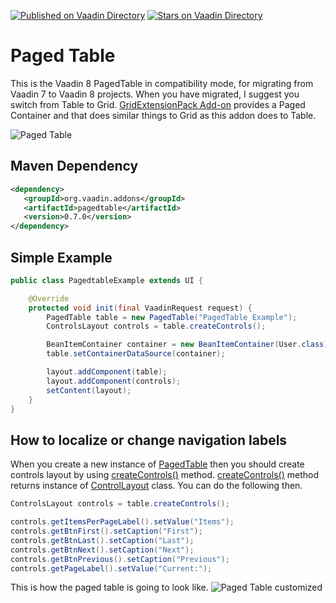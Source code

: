 [![Published on Vaadin  Directory](https://img.shields.io/badge/Vaadin%20Directory-published-00b4f0.svg)](https://vaadin.com/directory/component/pagedtable)
[![Stars on Vaadin Directory](https://img.shields.io/vaadin-directory/star/pagedtable.svg)](https://vaadin.com/directory/component/pagedtable)

# Paged Table

This is the Vaadin 8 PagedTable in compatibility mode, for migrating from Vaadin 7 to Vaadin 8 projects. When you have migrated, I suggest you switch from Table to Grid.  [GridExtensionPack Add-on](https://vaadin.com/directory#!addon/gridextensionpack-add-on) provides a Paged Container and that does similar things to Grid as this addon does to Table.

![Paged Table](https://cloud.githubusercontent.com/assets/525503/24581586/dca88ac4-1726-11e7-8bc0-2885393b0aa9.png)

## Maven Dependency

```xml
<dependency>
   <groupId>org.vaadin.addons</groupId>
   <artifactId>pagedtable</artifactId>
   <version>0.7.0</version>
</dependency>
```

## Simple Example

```java
public class PagedtableExample extends UI {

    @Override
    protected void init(final VaadinRequest request) {
        PagedTable table = new PagedTable("PagedTable Example");
        ControlsLayout controls = table.createControls();

        BeanItemContainer container = new BeanItemContainer(User.class);
        table.setContainerDataSource(container);

        layout.addComponent(table);
        layout.addComponent(controls);
        setContent(layout);
    }
}
```

## How to localize or change navigation labels

When you create a new instance of [PagedTable](https://github.com/Peppe/PagedTable/blob/master/src/main/java/com/jensjansson/pagedtable/PagedTable.java) then you should create controls layout by using [createControls()](https://github.com/Peppe/PagedTable/blob/master/src/main/java/com/jensjansson/pagedtable/PagedTable.java#L57) method. [createControls()](https://github.com/Peppe/PagedTable/blob/master/src/main/java/com/jensjansson/pagedtable/PagedTable.java#L57) method returns instance of [ControlLayout](https://github.com/Peppe/PagedTable/blob/master/src/main/java/com/jensjansson/pagedtable/ControlsLayout.java) class. You can do the following then.

```java
ControlsLayout controls = table.createControls();

controls.getItemsPerPageLabel().setValue("Items");
controls.getBtnFirst().setCaption("First");
controls.getBtnLast().setCaption("Last");
controls.getBtnNext().setCaption("Next");
controls.getBtnPrevious().setCaption("Previous");
controls.getPageLabel().setValue("Current:");
```

This is how the paged table is going to look like.
![Paged Table customized](https://cloud.githubusercontent.com/assets/525503/24581624/c4109000-1727-11e7-8220-616dfaebf1fd.png)
